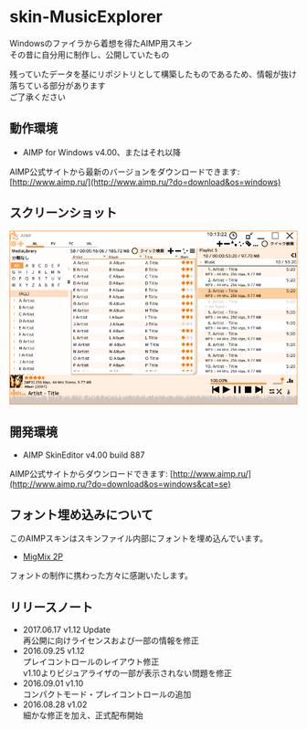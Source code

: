 # skin-MusicExplorer

Windowsのファイラから着想を得たAIMP用スキン  
その昔に自分用に制作し、公開していたもの  

残っていたデータを基にリポジトリとして構築したものであるため、情報が抜け落ちている部分があります  
ご了承ください  

## 動作環境

- AIMP for Windows v4.00、またはそれ以降

AIMP公式サイトから最新のバージョンをダウンロードできます: [http://www.aimp.ru/](http://www.aimp.ru/?do=download&os=windows)

## スクリーンショット

![screenshot1](assets/Thumb.png)

## 開発環境

- AIMP SkinEditor v4.00 build 887  

AIMP公式サイトからダウンロードできます: [http://www.aimp.ru/](http://www.aimp.ru/?do=download&os=windows&cat=se)

## フォント埋め込みについて

このAIMPスキンはスキンファイル内部にフォントを埋め込んでいます。

- [MigMix 2P](https://mix-mplus-ipa.osdn.jp/migmix/)

フォントの制作に携わった方々に感謝いたします。

## リリースノート

- 2017.06.17 v1.12 Update  
    再公開に向けライセンスおよび一部の情報を修正  
- 2016.09.25 v1.12  
    プレイコントロールのレイアウト修正  
    v1.10よりビジュアライザの一部が表示されない問題を修正  
- 2016.09.01 v1.10  
    コンパクトモード・プレイコントロールの追加  
- 2016.08.28 v1.02  
    細かな修正を加え、正式配布開始  
